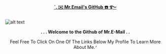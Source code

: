 **<p align="middle"><ins>`. ✉️ Mr.Email's GitHub ☎️ ࿐</ins></p>**

 ![alt text]([image-url](https://github.com/MrE-mail/Mr.E-Mail/blob/d8a49dc4e7e7b6d6c75e4e4e7b59ed5e29cc1e84/IMG_9822.png))

**<p align="middle">. . . Welcome to the Github of Mr.E-Mail . .</p>**



<p align="middle">Feel Free To Click On One Of The Links Below My Profile To Learn More About Me.ᐟ</p>
<!--
**FancyRetro/FancyRetro** is a ✨ _special_ ✨ repository because its `README.md` (this file) appears on your GitHub profile.


